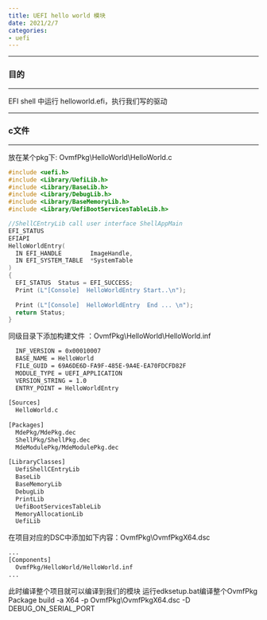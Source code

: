 ```yaml
---
title: UEFI hello world 模块
date: 2021/2/7
categories:
- uefi
---
```


---
### 目的
---
EFI shell 中运行 helloworld.efi，执行我们写的驱动



---
### c文件
---
放在某个pkg下: OvmfPkg\HelloWorld\HelloWorld.c
~~~c
#include <uefi.h> 
#include <Library/UefiLib.h> 
#include <Library/BaseLib.h>
#include <Library/DebugLib.h>
#include <Library/BaseMemoryLib.h>
#include <Library/UefiBootServicesTableLib.h>

//ShellCEntryLib call user interface ShellAppMain
EFI_STATUS
EFIAPI
HelloWorldEntry(
  IN EFI_HANDLE        ImageHandle,
  IN EFI_SYSTEM_TABLE  *SystemTable
)
{   
  EFI_STATUS  Status = EFI_SUCCESS;
  Print (L"[Console]  HelloWorldEntry Start..\n");
  
  Print (L"[Console]  HelloWorldEntry  End ... \n"); 
  return Status;
}
~~~

同级目录下添加构建文件 ：OvmfPkg\HelloWorld\HelloWorld.inf
~~~bash
  INF_VERSION = 0x00010007 
  BASE_NAME = HelloWorld
  FILE_GUID = 69A6DE6D-FA9F-485E-9A4E-EA70FDCFD82F
  MODULE_TYPE = UEFI_APPLICATION
  VERSION_STRING = 1.0
  ENTRY_POINT = HelloWorldEntry 
  
[Sources] 
  HelloWorld.c 
  
[Packages]
  MdePkg/MdePkg.dec
  ShellPkg/ShellPkg.dec 
  MdeModulePkg/MdeModulePkg.dec
  
[LibraryClasses]
  UefiShellCEntryLib
  BaseLib
  BaseMemoryLib
  DebugLib
  PrintLib
  UefiBootServicesTableLib
  MemoryAllocationLib
  UefiLib
~~~

在项目对应的DSC中添加如下内容：OvmfPkg\OvmfPkgX64.dsc
~~~bash
...
[Components]
  OvmfPkg/HelloWorld/HelloWorld.inf
...
~~~

此时编译整个项目就可以编译到我们的模块
运行edksetup.bat编译整个OvmfPkg Package
build -a X64 -p OvmfPkg\OvmfPkgX64.dsc -D DEBUG_ON_SERIAL_PORT